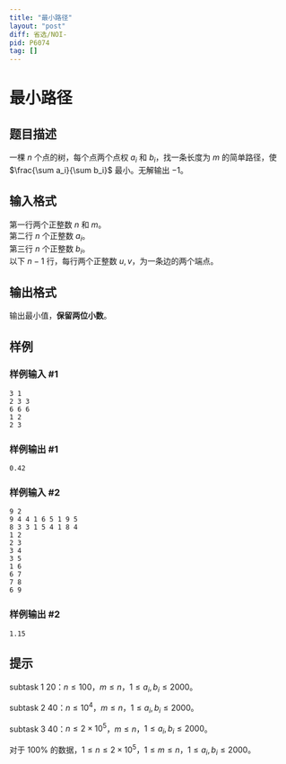 ```yaml
---
title: "最小路径"
layout: "post"
diff: 省选/NOI-
pid: P6074
tag: []
---
```

# 最小路径
## 题目描述

一棵 $n$ 个点的树，每个点两个点权 $a_i$ 和 $b_i$，找一条长度为 $m$ 的简单路径，使 $\frac{\sum a_i}{\sum b_i}$ 最小。无解输出 $-1$。
## 输入格式

第一行两个正整数 $n$ 和 $m$。  
第二行 $n$ 个正整数 $a_i$。  
第三行 $n$ 个正整数 $b_i$。  
以下 $n-1$ 行，每行两个正整数 $u,v$，为一条边的两个端点。
## 输出格式

输出最小值，**保留两位小数**。
## 样例

### 样例输入 #1
```
3 1
2 3 3
6 6 6
1 2
2 3
```
### 样例输出 #1
```
0.42
```
### 样例输入 #2
```
9 2
9 4 4 1 6 5 1 9 5
8 3 3 1 5 4 1 8 4
1 2
2 3
3 4
3 5
1 6
6 7
7 8
6 9
```
### 样例输出 #2
```
1.15
```
## 提示

subtask 1 $20$：$n\le 100$，$m\le n$，$1\le a_i,b_i\le 2000$。

subtask 2 $40$：$n\le 10^4$，$m\le n$，$1\le a_i,b_i\le 2000$。

subtask 3 $40$：$n\le 2\times 10^5$，$m\le n$，$1\le a_i,b_i\le 2000$。

对于 $100\%$ 的数据，$1\le n\le 2\times 10^5$，$1\le m\le n$，$1\le a_i,b_i\le 2000$。
